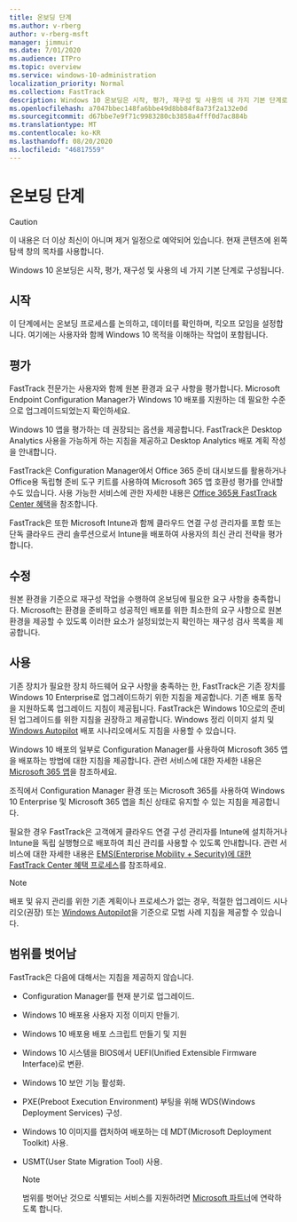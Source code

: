 ```yaml
---
title: 온보딩 단계
ms.author: v-rberg
author: v-rberg-msft
manager: jimmuir
ms.date: 7/01/2020
ms.audience: ITPro
ms.topic: overview
ms.service: windows-10-administration
localization_priority: Normal
ms.collection: FastTrack
description: Windows 10 온보딩은 시작, 평가, 재구성 및 사용의 네 가지 기본 단계로 구성됩니다.
ms.openlocfilehash: a7047bbec148fa6bbe49d8bb84f8a73f2a132e0d
ms.sourcegitcommit: d67bbe7e9f71c9983280cb3858a4fff0d7ac884b
ms.translationtype: MT
ms.contentlocale: ko-KR
ms.lasthandoff: 08/20/2020
ms.locfileid: "46817559"
---
```

# <a name="onboarding-phases"></a>온보딩 단계

> [!CAUTION]
> 이 내용은 더 이상 최신이 아니며 제거 일정으로 예약되어 있습니다. 현재 콘텐츠에 왼쪽 탐색 창의 목차를 사용합니다.

Windows 10 온보딩은 시작, 평가, 재구성 및 사용의 네 가지 기본 단계로 구성됩니다.

## <a name="initiate"></a>시작

이 단계에서는 온보딩 프로세스를 논의하고, 데이터를 확인하며, 킥오프 모임을 설정합니다. 여기에는 사용자와 함께 Windows 10 목적을 이해하는 작업이 포함됩니다.

## <a name="assess"></a>평가

FastTrack 전문가는 사용자와 함께 원본 환경과 요구 사항을 평가합니다. Microsoft Endpoint Configuration Manager가 Windows 10 배포를 지원하는 데 필요한 수준으로 업그레이드되었는지 확인하세요. 

Windows 10 앱을 평가하는 데 권장되는 옵션을 제공합니다. FastTrack은 Desktop Analytics 사용을 가능하게 하는 지침을 제공하고 Desktop Analytics 배포 계획 작성을 안내합니다.

FastTrack은 Configuration Manager에서 Office 365 준비 대시보드를 활용하거나 Office용 독립형 준비 도구 키트를 사용하여 Microsoft 365 앱 호환성 평가를 안내할 수도 있습니다. 사용 가능한 서비스에 관한 자세한 내용은 [Office 365용 FastTrack Center 혜택](O365-fasttrack-benefit-for-office-365.md)을 참조합니다. 

FastTrack은 또한 Microsoft Intune과 함께 클라우드 연결 구성 관리자를 포함 또는 단독 클라우드 관리 솔루션으로서 Intune을 배포하여 사용자의 최신 관리 전략을 평가합니다.

## <a name="remediate"></a>수정

원본 환경을 기준으로 재구성 작업을 수행하여 온보딩에 필요한 요구 사항을 충족합니다. Microsoft는 환경을 준비하고 성공적인 배포를 위한 최소한의 요구 사항으로 원본 환경을 제공할 수 있도록 이러한 요소가 설정되었는지 확인하는 재구성 검사 목록을 제공합니다. 

## <a name="enable"></a>사용

기존 장치가 필요한 장치 하드웨어 요구 사항을 충족하는 한, FastTrack은 기존 장치를 Windows 10 Enterprise로 업그레이드하기 위한 지침을 제공합니다. 기존 배포 동작을 지원하도록 업그레이드 지침이 제공됩니다. FastTrack은 Windows 10으로의 준비된 업그레이드를 위한 지침을 권장하고 제공합니다. Windows 정리 이미지 설치 및 [Windows Autopilot](EMS-onboarding-phases.md#windows-autopilot) 배포 시나리오에서도 지침을 사용할 수 있습니다. 

Windows 10 배포의 일부로 Configuration Manager를 사용하여 Microsoft 365 앱을 배포하는 방법에 대한 지침을 제공합니다. 관련 서비스에 대한 자세한 내용은 [Microsoft 365 앱](O365-onboarding-and-migration.md#microsoft-365-apps)을 참조하세요.

조직에서 Configuration Manager 환경 또는 Microsoft 365를 사용하여 Windows 10 Enterprise 및 Microsoft 365 앱을 최신 상태로 유지할 수 있는 지침을 제공합니다.

필요한 경우 FastTrack은 고객에게 클라우드 연결 구성 관리자를 Intune에 설치하거나 Intune을 독립 실행형으로 배포하여 최신 관리를 사용할 수 있도록 안내합니다. 관련 서비스에 대한 자세한 내용은 [EMS(Enterprise Mobility + Security)에 대한 FastTrack Center 혜택 프로세스](EMS-fasttrack-process.md)를 참조하세요.

> [!NOTE]
> 배포 및 유지 관리를 위한 기존 계획이나 프로세스가 없는 경우, 적절한 업그레이드 시나리오(권장) 또는 [Windows Autopilot](EMS-onboarding-phases.md#windows-autopilot)을 기준으로 모범 사례 지침을 제공할 수 있습니다.

## <a name="out-of-scope"></a>범위를 벗어남

FastTrack은 다음에 대해서는 지침을 제공하지 않습니다.

- Configuration Manager를 현재 분기로 업그레이드.
- Windows 10 배포용 사용자 지정 이미지 만들기.
- Windows 10 배포용 배포 스크립트 만들기 및 지원
- Windows 10 시스템을 BIOS에서 UEFI(Unified Extensible Firmware Interface)로 변환.
- Windows 10 보안 기능 활성화. 
- PXE(Preboot Execution Environment) 부팅을 위해 WDS(Windows Deployment Services) 구성.
- Windows 10 이미지를 캡처하여 배포하는 데 MDT(Microsoft Deployment Toolkit) 사용.
- USMT(User State Migration Tool) 사용.

  > [!NOTE]
  > 범위를 벗어난 것으로 식별되는 서비스를 지원하려면 [Microsoft 파트너](https://go.microsoft.com/fwlink/?linkid=2080150)에 연락하도록 합니다.

 